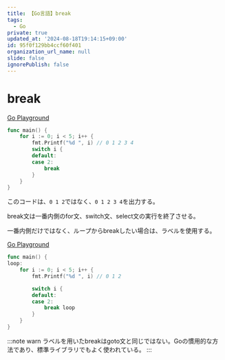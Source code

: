 ```yaml
---
title: 【Go言語】break
tags:
  - Go
private: true
updated_at: '2024-08-18T19:14:15+09:00'
id: 95f0f129bb4ccf60f401
organization_url_name: null
slide: false
ignorePublish: false
---
```

# break

[Go Playground](https://go.dev/play/p/TnEWOcm277G)

```go
func main() {
	for i := 0; i < 5; i++ {
		fmt.Printf("%d ", i) // 0 1 2 3 4 
		switch i {
		default:
		case 2:
			break
		}
	}
}
```

このコードは、`0 1 2`ではなく、`0 1 2 3 4`を出力する。

break文は一番内側のfor文、switch文、select文の実行を終了させる。

一番内側だけではなく、ループからbreakしたい場合は、ラベルを使用する。

[Go Playground](https://go.dev/play/p/uCt8YN95uKo)

```go
func main() {
loop:
	for i := 0; i < 5; i++ {
		fmt.Printf("%d ", i) // 0 1 2 

		switch i {
		default:
		case 2:
			break loop
		}
	}
}
```

:::note warn
ラベルを用いたbreakはgoto文と同じではない。Goの慣用的な方法であり、標準ライブラリでもよく使われている。
:::
